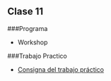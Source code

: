 Clase 11
-------------

###Programa

- Workshop

###Trabajo Practico
- [Consigna del trabajo práctico](https://github.com/CoderHouse/fundamentos/tree/master/11-Workshop/TP)
